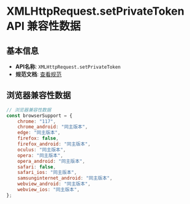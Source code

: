 # XMLHttpRequest.setPrivateToken API 兼容性数据

## 基本信息

- **API名称**: `XMLHttpRequest.setPrivateToken`
- **规范文档**: [查看规范](https://wicg.github.io/trust-token-api/#dom-xmlhttprequest-setprivatetoken)

## 浏览器兼容性数据

```javascript
// 浏览器兼容性数据
const browserSupport = {
    chrome: "117",
    chrome_android: "同主版本",
    edge: "同主版本",
    firefox: false,
    firefox_android: "同主版本",
    oculus: "同主版本",
    opera: "同主版本",
    opera_android: "同主版本",
    safari: false,
    safari_ios: "同主版本",
    samsunginternet_android: "同主版本",
    webview_android: "同主版本",
    webview_ios: "同主版本",
};

```


